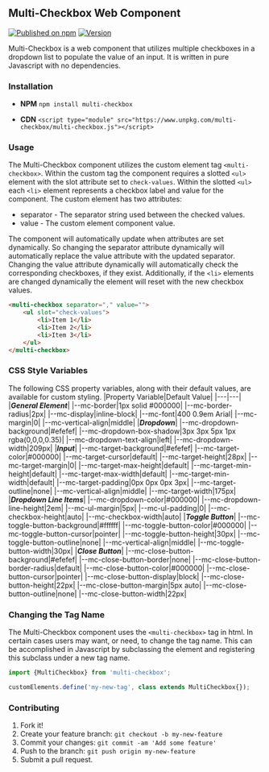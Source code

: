 ## Multi-Checkbox Web Component
[![Published on npm](https://img.shields.io/badge/npm-published-blue)](https://www.npmjs.com/package/multi-checkbox)
[![Version](https://img.shields.io/badge/version-0.1.6-brightgreen)](https://github.com/smontanus/multi-checkbox)

Multi-Checkbox is a web component that utilizes multiple checkboxes in a dropdown list to populate the value of an input. It is written in pure Javascript with no dependencies.

### Installation
* **NPM**
    `npm install multi-checkbox`

* **CDN**
    ```<script type="module" src="https://www.unpkg.com/multi-checkbox/multi-checkbox.js"></script>```

### Usage
The Multi-Checkbox component utilizes the custom element tag `<multi-checkbox>`. Within the custom tag the component requires a slotted `<ul>` element with the slot attribute set to `check-values`. Within the slotted `<ul>` each `<li>` element represents a checkbox label and value for the component. The custom element has two attributes:

* separator - The separator string used between the checked values.
* value - The custom element component value.

The component will automatically update when attributes are set dynamically. So changing the separator attribute dynamically will automatically replace the value attribute with the updated separator. Changing the value attribute dynamically will automatically check the corresponding checkboxes, if they exist. Additionally, if the `<li>` elements are changed dynamically the element will reset with the new checkbox values.

```html
<multi-checkbox separator="," value="">
    <ul slot="check-values">
        <li>Item 1</li>
        <li>Item 2</li>
        <li>Item 3</li>
    </ul>
</multi-checkbox>
```

### CSS Style Variables
The following CSS property variables, along with their default values, are available for custom styling.
|Property Variable|Default Value|
|---|---|
|***General Element***|
|--mc-border|1px solid #000000|
|--mc-border-radius|2px|
|--mc-display|inline-block|
|--mc-font|400 0.9em Arial|
|--mc-margin|0|
|--mc-vertical-align|middle|
|***Dropdown***|
|--mc-dropdown-background|#efefef|
|--mc-dropdown-box-shadow|3px 3px 5px 1px rgba(0,0,0,0.35)|
|--mc-dropdown-text-align|left|
|--mc-dropdown-width|209px|
|***Input***|
|--mc-target-background|#efefef|
|--mc-target-color|#000000|
|--mc-target-cursor|default|
|--mc-target-height|28px|
|--mc-target-margin|0|
|--mc-target-max-height|default|
|--mc-target-min-height|default|
|--mc-target-max-width|default|
|--mc-target-min-width|default|
|--mc-target-padding|0px 0px 0px 3px|
|--mc-target-outline|none|
|--mc-vertical-align|middle|
|--mc-target-width|175px|
|***Dropdown Line Items***|
|--mc-dropdown-color|#000000|
|--mc-dropdown-line-height|2em|
|--mc-ul-margin|5px|
|--mc-ul-padding|0|
|--mc-checkbox-height|auto|
|--mc-checkbox-width|auto|
|***Toggle Button***|
|--mc-toggle-button-background|#ffffff|
|--mc-toggle-button-color|#000000|
|--mc-toggle-button-cursor|pointer|
|--mc-toggle-button-height|30px|
|--mc-toggle-button-outline|none|
|--mc-vertical-align|middle|
|--mc-toggle-button-width|30px|
|***Close Button***|
|--mc-close-button-background|#efefef|
|--mc-close-button-border|none|
|--mc-close-button-border-radius|default|
|--mc-close-button-color|#000000|
|--mc-close-button-cursor|pointer|
|--mc-close-button-display|block|
|--mc-close-button-height|22px|
|--mc-close-button-margin|5px auto|
|--mc-close-button-outline|none|
|--mc-close-button-width|22px|

### Changing the Tag Name
The Multi-Checkbox component uses the `<multi-checkbox>` tag in html. In certain cases users may want, or need, to change the tag name. This can be accomplished in Javascript by subclassing the element and registering this subclass under a new tag name.

```javascript
import {MultiCheckbox} from 'multi-checkbox';

customElements.define('my-new-tag', class extends MultiCheckbox{});
```

### Contributing
1. Fork it!
2. Create your feature branch: `git checkout -b my-new-feature`
3. Commit your changes: `git commit -am 'Add some feature'`
4. Push to the branch: `git push origin my-new-feature`
5. Submit a pull request.
